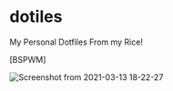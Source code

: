 # dotiles
My Personal Dotfiles From my Rice!

[BSPWM]

![Screenshot from 2021-03-13 18-22-27](https://user-images.githubusercontent.com/56656809/111083436-eea82c80-850d-11eb-87be-f4f6bfe2c9f3.png)
